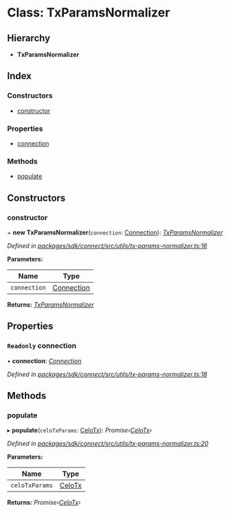 # Class: TxParamsNormalizer

## Hierarchy

* **TxParamsNormalizer**

## Index

### Constructors

* [constructor](_utils_tx_params_normalizer_.txparamsnormalizer.md#constructor)

### Properties

* [connection](_utils_tx_params_normalizer_.txparamsnormalizer.md#readonly-connection)

### Methods

* [populate](_utils_tx_params_normalizer_.txparamsnormalizer.md#populate)

## Constructors

###  constructor

\+ **new TxParamsNormalizer**(`connection`: [Connection](_connection_.connection.md)): *[TxParamsNormalizer](_utils_tx_params_normalizer_.txparamsnormalizer.md)*

*Defined in [packages/sdk/connect/src/utils/tx-params-normalizer.ts:16](https://github.com/celo-org/celo-monorepo/blob/master/packages/sdk/connect/src/utils/tx-params-normalizer.ts#L16)*

**Parameters:**

Name | Type |
------ | ------ |
`connection` | [Connection](_connection_.connection.md) |

**Returns:** *[TxParamsNormalizer](_utils_tx_params_normalizer_.txparamsnormalizer.md)*

## Properties

### `Readonly` connection

• **connection**: *[Connection](_connection_.connection.md)*

*Defined in [packages/sdk/connect/src/utils/tx-params-normalizer.ts:18](https://github.com/celo-org/celo-monorepo/blob/master/packages/sdk/connect/src/utils/tx-params-normalizer.ts#L18)*

## Methods

###  populate

▸ **populate**(`celoTxParams`: [CeloTx](../modules/_types_.md#celotx)): *Promise‹[CeloTx](../modules/_types_.md#celotx)›*

*Defined in [packages/sdk/connect/src/utils/tx-params-normalizer.ts:20](https://github.com/celo-org/celo-monorepo/blob/master/packages/sdk/connect/src/utils/tx-params-normalizer.ts#L20)*

**Parameters:**

Name | Type |
------ | ------ |
`celoTxParams` | [CeloTx](../modules/_types_.md#celotx) |

**Returns:** *Promise‹[CeloTx](../modules/_types_.md#celotx)›*
